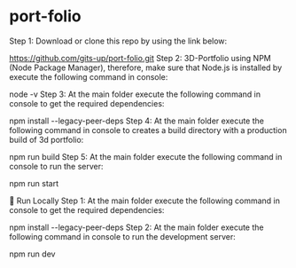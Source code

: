# port-folio

Step 1:
Download or clone this repo by using the link below:

 https://github.com/gits-up/port-folio.git
Step 2:
3D-Portfolio using NPM (Node Package Manager), therefore, make sure that Node.js is installed by execute the following command in console:

  node -v
Step 3:
At the main folder execute the following command in console to get the required dependencies:

  npm install --legacy-peer-deps
Step 4:
At the main folder execute the following command in console to creates a build directory with a production build of 3d portfolio:

  npm run build
Step 5:
At the main folder execute the following command in console to run the server:

  npm run start

  
🏃 Run Locally
Step 1:
At the main folder execute the following command in console to get the required dependencies:

  npm install --legacy-peer-deps
Step 2:
At the main folder execute the following command in console to run the development server:

  npm run dev
